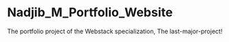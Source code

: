 # Nadjib_M_Portfolio_Website

The portfolio project of the Webstack specialization, The last-major-project!
